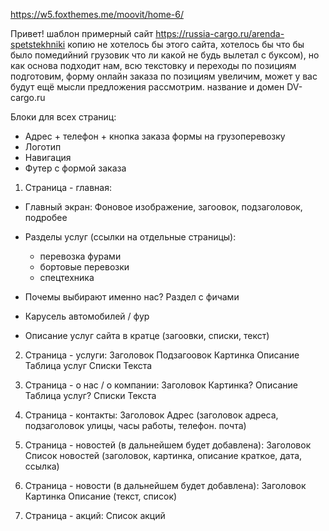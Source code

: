 https://w5.foxthemes.me/moovit/home-6/

Привет! шаблон примерный сайт https://russia-cargo.ru/arenda-spetstekhniki
копию не хотелось бы этого сайта, хотелось бы что бы было помедийний грузовик что ли какой не будь вылетал с буксом), 
но как основа подходит нам, 
всю текстовку и переходы по позициям подготовим, 
форму онлайн заказа по позициям увеличим, 
может у вас будут ещё мысли предложения рассмотрим.
название и домен DV-cargo.ru

Блоки для всех страниц: 
- Адрес + телефон + кнопка заказа формы на грузоперевозку
- Логотип
- Навигация
- Футер с формой заказа




1. Страница - главная:
- Главный экран: Фоновое изображение, загоовок, подзаголовок, подробее

- Разделы услуг (ссылки на отдельные страницы): 
    - перевозка фурами
    - бортовые перевозки
    - спецтехника

- Почемы выбирают именно нас? Раздел с фичами

- Карусель автомобилей / фур

- Описание услуг сайта в кратце (загоовки, списки, текст)




2. Страница - услуги:
Заголовок
Подзагоовок
Картинка
Описание 
Таблица услуг
Списки
Текста




3. Страница - о нас / о компании:
Заголовок
Картинка?
Описание 
Таблица услуг?
Списки
Текста




4. Страница - контакты:
Заголовок
Адрес (заголовок адреса, подзаголовок улицы, часы работы, телефон. почта)




5. Страница - новостей (в дальнейшем будет добавлена):
Заголовок
Список новостей (заголовок, картинка, описание краткое, дата, ссылка)




6. Страница - новости (в дальнейшем будет добавлена):
Заголовок
Картинка
Описание (текст, список)




7. Страница - акций:
Список акций